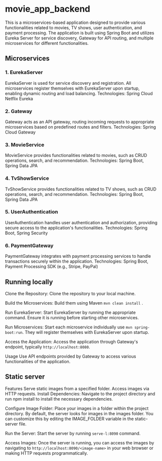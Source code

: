 # movie_app_backend
This is a microservices-based application designed to provide various functionalities related to movies, TV shows, user authentication, and payment processing. The application is built using Spring Boot and utilizes Eureka Server for service discovery, Gateway for API routing, and multiple microservices for different functionalities.

## Microservices
### 1. EurekaServer
EurekaServer is used for service discovery and registration. All microservices register themselves with EurekaServer upon startup, enabling dynamic routing and load balancing.
Technologies: Spring Cloud Netflix Eureka
### 2. Gateway
Gateway acts as an API gateway, routing incoming requests to appropriate microservices based on predefined routes and filters.
Technologies: Spring Cloud Gateway
### 3. MovieService
MovieService provides functionalities related to movies, such as CRUD operations, search, and recommendation.
Technologies: Spring Boot, Spring Data JPA
### 4. TvShowService
TvShowService provides functionalities related to TV shows, such as CRUD operations, search, and recommendation.
Technologies: Spring Boot, Spring Data JPA
### 5. UserAuthentication
UserAuthentication handles user authentication and authorization, providing secure access to the application's functionalities.
Technologies: Spring Boot, Spring Security
### 6. PaymentGateway
PaymentGateway integrates with payment processing services to handle transactions securely within the application.
Technologies: Spring Boot, Payment Processing SDK (e.g., Stripe, PayPal)

## Running locally
Clone the Repository: Clone the repository to your local machine.

Build the Microservices:  Build them using Maven `mvn clean install` .

Run EurekaServer: Start EurekaServer by running the appropriate command. Ensure it is running before starting other microservices.

Run Microservices: Start each microservice individually use `mvn spring-boot:run`. They will register themselves with EurekaServer upon startup.

Access the Application: Access the application through Gateway's endpoint, typically `http://localhost:8080`.

Usage
Use API endpoints provided by Gateway to access various functionalities of the application.

## Static server
Features
Serve static images from a specified folder.
Access images via HTTP requests.
Install Dependencies: Navigate to the project directory and run npm install to install the necessary dependencies.

Configure Image Folder: Place your images in a folder within the project directory. By default, the server looks for images in the images folder. You can customize this by editing the IMAGE_FOLDER variable in the static-server file.

Run the Server: Start the server by running `serve-l:8090` command.

Access Images: Once the server is running, you can access the images by navigating to `http://localhost:8090/<image-name>` in your web browser or making HTTP requests programmatically.
